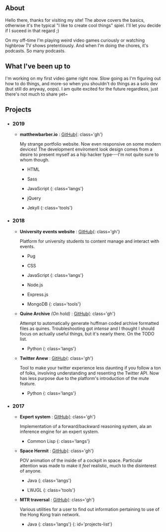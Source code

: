 ## About

Hello there, thanks for visiting my site! The above covers the basics, otherwise it's the typical "I like to create cool things" spiel. I'll let you decide if I suceed in that regard ;)

On my off-time I'm playing weird video games curiously or watching highbrow TV shows pretentiously. And when I'm doing the chores, it's podcasts. So many podcasts.

## What I've been up to

I'm working on my first video game right now. Slow going as I'm figuring out how to do things, and more-so when you shouldn't do things as a solo dev (but still do anyway, oops). I am quite excited for the future regardless, just there's not much to share yet~

## Projects

* ### 2019
  * **matthewbarber.io**
    : [GitHub](https://github.com/Honno/Honno.github.io){: class='gh'}

    My strange portfolio website. Now even responsive on some modern devices! The development enviroment look design comes from a desire to present myself as a hip hacker type---I'm not quite sure to whom though.
    
    * HTML
    * Sass
    * JavaScript
    {: class='langs'}

    * jQuery
    * Jekyll
    {: class='tools'}
 
* ### 2018
  * **University events website**
    : [GitHub](https://github.com/Honno/events-site){: class='gh'}
  
    Platform for university students to content manage and interact with events.
    
    * Pug
    * CSS
    * JavaScript
    {: class='langs'}

    * Node.js
    * Express.js
    * MongoDB
    {: class='tools'}
  
  * **Quine Archive** *(On hold)*
    : [GitHub](https://github.com/Honno/quine-archive){: class='gh'}
    
    Attempt to automatically generate huffman coded archive formatted files as quines. Troubleshooting got *intense* and I thought I should focus on actually useful things, but it's nearly there. On the TODO list.
  
    * Python
    {: class='langs'}
  
  * **Twitter Anew**
    : [GitHub](https://github.com/Honno/twitter-anew){: class='gh'}
    
    Tool to make your twitter experience less daunting if you follow a ton of folks, involving understanding and resenting the Twitter API. Now has less purpose due to the platform's introduction of the mute feature.

    * Python
    {: class='langs'}

* ### 2017
  * **Expert system** 
    : [GitHub](https://github.com/Honno/intro-to-ai-labs/blob/master/8/expert.lisp){: class='gh'}
    
    Implementation of a forward/backward reasoning system, ala an inference engine for an expert system.
    
    * Common Lisp
    {: class='langs'}
    
  * **Space Hermit**
    : [GitHub](https://github.com/Honno/space-hermit){: class='gh'}
    
    POV animation of the inside of a cockpit in space. Particular attention was made to make it *feel* realistic, much to the disinterest of anyone.
    
    * Java
    {: class='langs'}

    * LWJGL
    {: class='tools'}
    
  * **MTR traversal**
    : [GitHub](https://github.com/Honno/mtr-traversal){: class='gh'}

    Various utilities for a user to find out information pertaining to use of the Hong Kong train network.
    
    * Java
    {: class='langs'}
{: id='projects-list'}
